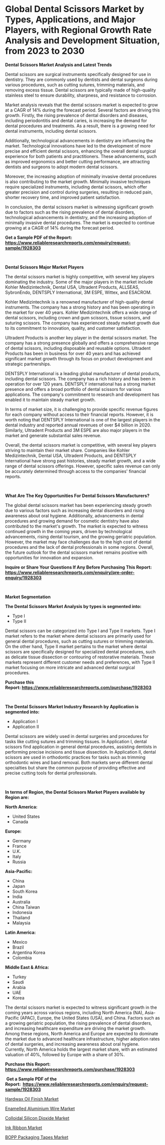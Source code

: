 <p><h1>Global Dental Scissors Market by Types, Applications, and Major Players, with Regional Growth Rate Analysis and Development Situation, from 2023 to 2030</h1></p><p><strong>Dental Scissors Market Analysis and Latest Trends</strong></p>
<p><p>Dental scissors are surgical instruments specifically designed for use in dentistry. They are commonly used by dentists and dental surgeons during various procedures, such as cutting sutures, trimming materials, and removing excess tissue. Dental scissors are typically made of high-quality stainless steel to ensure durability, sharpness, and resistance to corrosion.</p><p>Market analysis reveals that the dental scissors market is expected to grow at a CAGR of 14% during the forecast period. Several factors are driving this growth. Firstly, the rising prevalence of dental disorders and diseases, including periodontitis and dental caries, is increasing the demand for dental procedures and treatments. As a result, there is a growing need for dental instruments, including dental scissors.</p><p>Additionally, technological advancements in dentistry are influencing the market. Technological innovations have led to the development of more precise and efficient dental scissors, enhancing the overall dental surgical experience for both patients and practitioners. These advancements, such as improved ergonomics and better cutting performance, are attracting dentists and surgeons to adopt modern dental scissors.</p><p>Moreover, the increasing adoption of minimally invasive dental procedures is also contributing to the market growth. Minimally invasive techniques require specialized instruments, including dental scissors, which offer greater precision and control during surgeries, resulting in reduced pain, shorter recovery time, and improved patient satisfaction.</p><p>In conclusion, the dental scissors market is witnessing significant growth due to factors such as the rising prevalence of dental disorders, technological advancements in dentistry, and the increasing adoption of minimally invasive dental procedures. The market is expected to continue growing at a CAGR of 14% during the forecast period.</p></p>
<p><strong>Get a Sample PDF of the Report:&nbsp; <a href="https://www.reliableresearchreports.com/enquiry/request-sample/1928303">https://www.reliableresearchreports.com/enquiry/request-sample/1928303</a></strong></p>
<p>&nbsp;</p>
<p><strong>Dental Scissors Major Market Players</strong></p>
<p><p>The dental scissors market is highly competitive, with several key players dominating the industry. Some of the major players in the market include Kohler Medizintechnik, Dental USA, Ultradent Products, ALLSEAS, SybronEndo, DENTSPLY International, 3M ESPE, Wittex, and ESACROM.</p><p>Kohler Medizintechnik is a renowned manufacturer of high-quality dental instruments. The company has a strong history and has been operating in the market for over 40 years. Kohler Medizintechnik offers a wide range of dental scissors, including crown and gum scissors, tissue scissors, and suturing scissors. The company has experienced steady market growth due to its commitment to innovation, quality, and customer satisfaction.</p><p>Ultradent Products is another key player in the dental scissors market. The company has a strong presence globally and offers a comprehensive range of dental scissors, including disposable and reusable options. Ultradent Products has been in business for over 40 years and has achieved significant market growth through its focus on product development and strategic partnerships.</p><p>DENTSPLY International is a leading global manufacturer of dental products, including dental scissors. The company has a rich history and has been in operation for over 120 years. DENTSPLY international has a strong market presence and offers a broad portfolio of dental scissors for various applications. The company's commitment to research and development has enabled it to maintain steady market growth.</p><p>In terms of market size, it is challenging to provide specific revenue figures for each company without access to their financial reports. However, it is worth noting that DENTSPLY International is one of the largest players in the dental industry and reported annual revenues of over $4 billion in 2020. Similarly, Ultradent Products and 3M ESPE are also major players in the market and generate substantial sales revenue.</p><p>Overall, the dental scissors market is competitive, with several key players striving to maintain their market share. Companies like Kohler Medizintechnik, Dental USA, Ultradent Products, and DENTSPLY International have strong past histories, steady market growth, and a wide range of dental scissors offerings. However, specific sales revenue can only be accurately determined through access to the companies' financial reports.</p></p>
<p>&nbsp;</p>
<p><strong>What Are The Key Opportunities For Dental Scissors Manufacturers?</strong></p>
<p><p>The global dental scissors market has been experiencing steady growth due to various factors such as increasing dental disorders and rising awareness about oral hygiene. Additionally, advancements in dental procedures and growing demand for cosmetic dentistry have also contributed to the market's growth. The market is expected to witness continued growth in the coming years, driven by technological advancements, rising dental tourism, and the growing geriatric population. However, the market may face challenges due to the high cost of dental procedures and the lack of dental professionals in some regions. Overall, the future outlook for the dental scissors market remains positive with opportunities for innovation and expansion.</p></p>
<p><strong>Inquire or Share Your Questions If Any Before Purchasing This Report: <a href="https://www.reliableresearchreports.com/enquiry/pre-order-enquiry/1928303">https://www.reliableresearchreports.com/enquiry/pre-order-enquiry/1928303</a></strong></p>
<p>&nbsp;</p>
<p><strong>Market Segmentation</strong></p>
<p><strong>The Dental Scissors Market Analysis by types is segmented into:</strong></p>
<p><ul><li>Type I</li><li>Type II</li></ul></p>
<p><p>Dental scissors can be categorized into Type I and Type II markets. Type I market refers to the market where dental scissors are primarily used for general dental procedures, such as cutting sutures or trimming materials. On the other hand, Type II market pertains to the market where dental scissors are specifically designed for specialized dental procedures, such as delicate tissue dissection or contouring of restorative materials. These markets represent different customer needs and preferences, with Type II market focusing on more intricate and advanced dental surgical procedures.</p></p>
<p><strong>Purchase this Report:&nbsp;<a href="https://www.reliableresearchreports.com/purchase/1928303">https://www.reliableresearchreports.com/purchase/1928303</a></strong></p>
<p>&nbsp;</p>
<p><strong>The Dental Scissors Market Industry Research by Application is segmented into:</strong></p>
<p><ul><li>Application I</li><li>Application II</li></ul></p>
<p><p>Dental scissors are widely used in dental surgeries and procedures for tasks like cutting sutures and trimming tissues. In Application I, dental scissors find application in general dental procedures, assisting dentists in performing precise incisions and tissue dissection. In Application II, dental scissors are used in orthodontic practices for tasks such as trimming orthodontic wires and band removal. Both markets serve different dental specialties but share the common purpose of providing effective and precise cutting tools for dental professionals.</p></p>
<p>&nbsp;</p>
<p><strong>In terms of Region, the Dental Scissors Market Players available by Region are:</strong></p>
<p>
    <p> <strong> North America: </strong>
        <ul>
            <li>United States</li>
            <li>Canada</li>
        </ul>
        </p> 
    <p> <strong> Europe: </strong>
        <ul>
            <li>Germany</li>
            <li>France</li>
            <li>U.K.</li>
            <li>Italy</li>
            <li>Russia</li>
        </ul>
        </p> 
    <p> <strong> Asia-Pacific: </strong>
        <ul>
            <li>China</li>
            <li>Japan</li>
            <li>South Korea</li>
            <li>India</li>
            <li>Australia</li>
            <li>China Taiwan</li>
            <li>Indonesia</li>
            <li>Thailand</li>
            <li>Malaysia</li>
        </ul>
        </p> 
    <p> <strong> Latin America: </strong>
        <ul>
            <li>Mexico</li>
            <li>Brazil</li>
            <li>Argentina Korea</li>
            <li>Colombia</li>
        </ul>
        </p> 
    <p> <strong> Middle East & Africa: </strong>
        <ul>
            <li>Turkey</li>
            <li>Saudi</li>
            <li>Arabia</li>
            <li>UAE</li>
            <li>Korea</li>
        </ul>
    </p>
    </p>
<p><p>The dental scissors market is expected to witness significant growth in the coming years across various regions, including North America (NA), Asia-Pacific (APAC), Europe, the United States (USA), and China. Factors such as a growing geriatric population, the rising prevalence of dental disorders, and increasing healthcare expenditure are driving the market growth. Among these regions, North America and Europe are expected to dominate the market due to advanced healthcare infrastructure, higher adoption rates of dental surgeries, and increasing awareness about oral hygiene. Currently, North America holds the largest market share, with an estimated valuation of 40%, followed by Europe with a share of 30%.</p></p>
<p><strong>Purchase this Report: <a href="https://www.reliableresearchreports.com/purchase/1928303">https://www.reliableresearchreports.com/purchase/1928303</a></strong></p>
<p>&nbsp;<strong>Get a Sample PDF of the Report:&nbsp;&nbsp;<a href="https://www.reliableresearchreports.com/enquiry/request-sample/1928303">https://www.reliableresearchreports.com/enquiry/request-sample/1928303</a></strong></p>
<p><strong></strong></p>
<p><p><a href="https://medium.com/@ollierippin/hardwax-oil-finish-market-share-evolution-and-market-growth-trends-2023-2030-79a042243feb">Hardwax Oil Finish Market</a></p><p><a href="https://medium.com/@jettiejohns/enamelled-aluminium-wire-market-research-report-its-history-and-forecast-2023-to-2030-6d4ab5efb60b">Enamelled Aluminium Wire Market</a></p><p><a href="https://medium.com/@melissahaag/colloidal-silicon-dioxide-market-size-and-market-trends-complete-industry-overview-2023-to-2030-b205e2ff576a">Colloidal Silicon Dioxide Market</a></p><p><a href="https://medium.com/@danesanford_55006/ink-ribbon-market-comprehensive-assessment-by-type-application-and-geography-5cb94a7bf4c5">Ink Ribbon Market</a></p><p><a href="https://medium.com/@efrenmuller/bopp-packaging-tapes-nbsp-market-focuses-on-market-share-size-and-projected-forecast-till-2030-49035102a194">BOPP Packaging Tapes Market</a></p></p>